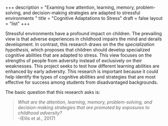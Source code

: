+++
description = "Examing how attention, learning, memory, problem-solving, and decision-making strategies are adapted to stressful environments "
title = "Cognitive Adaptations to Stress"
draft = false
layout = "list"
+++

Stressful environments have a profound impact on children. The prevailing view is that adverse experiences in childhood impairs the mind and derails development. In contrast, this research draws on the *the specialization hypothesis*, which proposes that children should develop specialized cognitive abilities that are adapted to stress. This view focuses on the strengths of people from adversity instead of exclusively on their weaknesses. This project seeks to test how different learning abilities are enhanced by early adversity. This research is important because it could help identify the types of cognitive abilities and strategies that are most effective for success among students from disadvantaged backgrounds.

The basic question that this research asks is:

> *What are the attention, learning, memory, problem-solving, and decision-making strategies that are promoted by exposures to childhood adversity?*<br>-(Ellis et al., 2017)